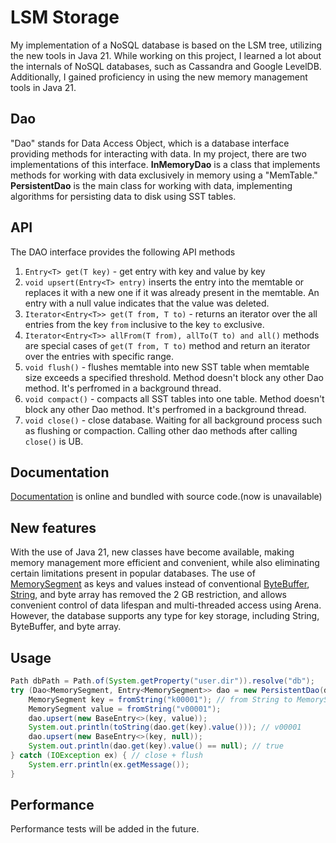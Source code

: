# LSM Storage

My implementation of a NoSQL database is based on the LSM tree, utilizing the new tools in Java 21. While working on this project, I learned a lot about the internals of NoSQL databases, such as Cassandra and Google LevelDB. Additionally, I gained proficiency in using the new memory management tools in Java 21.
## Dao
"Dao" stands for Data Access Object, which is a database interface providing methods for interacting with data. In my project, there are two implementations of this interface.
**InMemoryDao** is a class that implements methods for working with data exclusively in memory using a "MemTable."
**PersistentDao** is the main class for working with data, implementing algorithms for persisting data to disk using SST tables.

## API
The DAO interface provides the following API methods
1. `Entry<T> get(T key)` - get entry with key and value by key
2. `void upsert(Entry<T> entry)` inserts the entry into the memtable or replaces it with a new one if it was already present in the memtable. An entry with a null value indicates that the value was deleted.
3. `Iterator<Entry<T>> get(T from, T to)` - returns an iterator over the all entries from the key `from` inclusive to the key `to` exclusive.
4. `Iterator<Entry<T>> allFrom(T from), allTo(T to) and all()` methods are special cases of `get(T from, T to)` method and return an iterator over the entries with specific range.
7. `void flush()` - flushes memtable into new SST table when memtable size exceeds a specified threshold. Method doesn't block any other Dao method. It's perfromed in a background thread.
8. `void compact()` - compacts all SST tables into one table. Method doesn't block any other Dao method. It's perfromed in a background thread.
9. `void close()` - close database. Waiting for all background process such as flushing or compaction. Calling other dao methods after calling `close()` is UB.

## Documentation
[Documentation](/) is online and bundled with source code.(now is unavailable)

## New features

With the use of Java 21, new classes have become available, making memory management more efficient and convenient, while also eliminating certain limitations present in popular databases. The use of [MemorySegment](https://cr.openjdk.org/~mcimadamore/jdk/FFM_22_PR/javadoc/java.base/java/lang/foreign/MemorySegment.html) as keys and values instead of conventional [ByteBuffer](https://docs.oracle.com/en/java/javase/11/docs/api/java.base/java/nio/ByteBuffer.html), [String](https://docs.oracle.com/javase/8/docs/api/java/lang/String.html), and byte array has removed the 2 GB restriction, and allows convenient control of data lifespan and multi-threaded access using Arena. However, the database supports any type for key storage, including String, ByteBuffer, and byte array.

## Usage
```java
Path dbPath = Path.of(System.getProperty("user.dir")).resolve("db");
try (Dao<MemorySegment, Entry<MemorySegment>> dao = new PersistentDao(dbPath)) {
    MemorySegment key = fromString("k00001"); // from String to MemorySegment 
    MemorySegment value = fromString("v00001");
    dao.upsert(new BaseEntry<>(key, value));
    System.out.println(toString(dao.get(key).value())); // v00001
    dao.upsert(new BaseEntry<>(key, null));
    System.out.println(dao.get(key).value() == null); // true
} catch (IOException ex) { // close + flush
    System.err.println(ex.getMessage());
}
```

## Performance
Performance tests will be added in the future.
